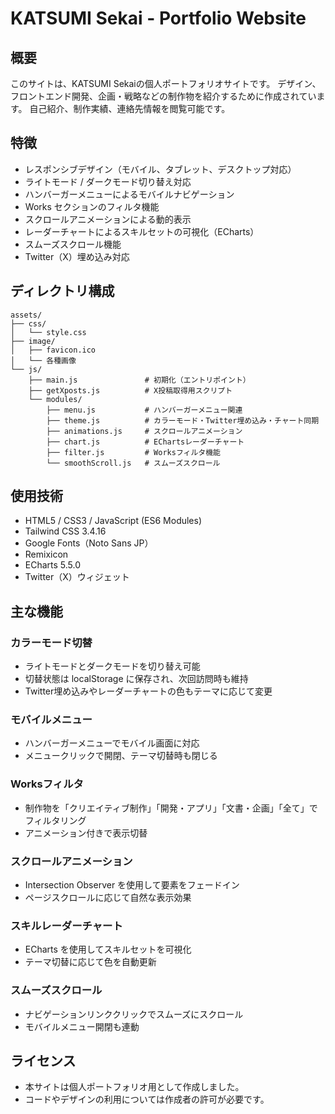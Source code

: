 # KATSUMI Sekai - Portfolio Website

## 概要

このサイトは、KATSUMI Sekaiの個人ポートフォリオサイトです。
デザイン、フロントエンド開発、企画・戦略などの制作物を紹介するために作成されています。
自己紹介、制作実績、連絡先情報を閲覧可能です。

## 特徴

* レスポンシブデザイン（モバイル、タブレット、デスクトップ対応）
* ライトモード / ダークモード切り替え対応
* ハンバーガーメニューによるモバイルナビゲーション
* Works セクションのフィルタ機能
* スクロールアニメーションによる動的表示
* レーダーチャートによるスキルセットの可視化（ECharts）
* スムーズスクロール機能
* Twitter（X）埋め込み対応

## ディレクトリ構成

```plaintext
assets/
├── css/
│   └── style.css
├── image/
│   ├── favicon.ico
│   └── 各種画像
└── js/
    ├── main.js               # 初期化（エントリポイント）
    ├── getXposts.js          # X投稿取得用スクリプト
    └── modules/
        ├── menu.js           # ハンバーガーメニュー関連
        ├── theme.js          # カラーモード・Twitter埋め込み・チャート同期
        ├── animations.js     # スクロールアニメーション
        ├── chart.js          # EChartsレーダーチャート
        ├── filter.js         # Worksフィルタ機能
        └── smoothScroll.js   # スムーズスクロール
```

## 使用技術

* HTML5 / CSS3 / JavaScript (ES6 Modules)
* Tailwind CSS 3.4.16
* Google Fonts（Noto Sans JP）
* Remixicon
* ECharts 5.5.0
* Twitter（X）ウィジェット

## 主な機能

### カラーモード切替

* ライトモードとダークモードを切り替え可能
* 切替状態は localStorage に保存され、次回訪問時も維持
* Twitter埋め込みやレーダーチャートの色もテーマに応じて変更

### モバイルメニュー

* ハンバーガーメニューでモバイル画面に対応
* メニュークリックで開閉、テーマ切替時も閉じる

### Worksフィルタ

* 制作物を「クリエイティブ制作」「開発・アプリ」「文書・企画」「全て」でフィルタリング
* アニメーション付きで表示切替

### スクロールアニメーション

* Intersection Observer を使用して要素をフェードイン
* ページスクロールに応じて自然な表示効果

### スキルレーダーチャート

* ECharts を使用してスキルセットを可視化
* テーマ切替に応じて色を自動更新

### スムーズスクロール

* ナビゲーションリンククリックでスムーズにスクロール
* モバイルメニュー開閉も連動

## ライセンス

* 本サイトは個人ポートフォリオ用として作成しました。
* コードやデザインの利用については作成者の許可が必要です。
